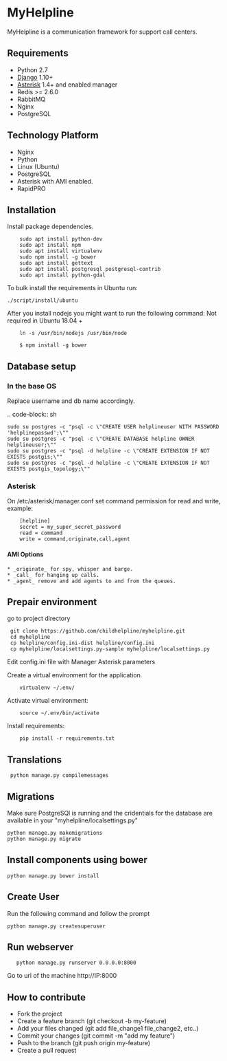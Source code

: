 # MyHelpline

MyHelpline is a communication framework for support call centers.

## Requirements

 * Python 2.7
 * [Django](http://djangoproject.com/) 1.10+
 * [Asterisk](http://www.asterisk.org) 1.4+ and enabled manager
 * Redis >= 2.6.0
 * RabbitMQ
 * Nginx
 * PostgreSQL

## Technology Platform
 * Nginx
 * Python
 * Linux (Ubuntu)
 * PostgreSQL
 * Asterisk with AMI enabled.
 * RapidPRO

## Installation

Install package dependencies.

```
    sudo apt install python-dev
    sudo apt install npm
    sudo apt install virtualenv
    sudo npm install -g bower
    sudo apt install gettext
    sudo apt install postgresql postgresql-contrib
    sudo apt install python-gdal
```

To bulk install the requirements in Ubuntu run:

    ./script/install/ubuntu



After you install nodejs you might want to run the following command:
Not required in Ubuntu 18.04 +

```
    ln -s /usr/bin/nodejs /usr/bin/node
```

```
    $ npm install -g bower
```


## Database setup

### In the base OS

Replace username and db name accordingly.

.. code-block:: sh

    sudo su postgres -c "psql -c \"CREATE USER helplineuser WITH PASSWORD 'helplinepasswd';\""
    sudo su postgres -c "psql -c \"CREATE DATABASE helpline OWNER helplineuser;\""
    sudo su postgres -c "psql -d helpline -c \"CREATE EXTENSION IF NOT EXISTS postgis;\""
    sudo su postgres -c "psql -d helpline -c \"CREATE EXTENSION IF NOT EXISTS postgis_topology;\""



### Asterisk
On /etc/asterisk/manager.conf set command permission for read and write, example:

```
    [helpline]
    secret = my_super_secret_password
    read = command
    write = command,originate,call,agent
```

#### AMI Options
    * _originate_ for spy, whisper and barge.
    * _call_ for hanging up calls.
    * _agent_ remove and add agents to and from the queues.

##  Prepair environment

 go to project directory
 ```
  git clone https://github.com/childhelpline/myhelpline.git
  cd myhelpline
  cp helpline/config.ini-dist helpline/config.ini
  cp myhelpline/localsettings.py-sample myhelpline/localsettings.py
 ```
  Edit config.ini file with Manager Asterisk parameters

Create a virtual environment for the application.

```
    virtualenv ~/.env/
```

Activate virtual environment:

```
    source ~/.env/bin/activate
```

Install requirements:

```
    pip install -r requirements.txt
```

## Translations
 ```
  python manage.py compilemessages
 ```

## Migrations 
Make sure PostgreSQl is running and the cridentials for the  database are available in your "myhelpline/localsettings.py" 
```
python manage.py makemigrations
python manage.py migrate
   ```
## Install components using bower
 ```
 python manage.py bower install
 ```
 ## Create User
 Run the following command and follow the prompt
  ```
  python manage.py createsuperuser
  ```
 
## Run webserver
 ```
    python manage.py runserver 0.0.0.0:8000
 ```

Go to url of the machine http://IP:8000


## How to contribute

 * Fork the project
 * Create a feature branch (git checkout -b my-feature)
 * Add your files changed (git add file_change1 file_change2, etc..)
 * Commit your changes (git commit -m "add my feature")
 * Push to the branch (git push origin my-feature)
 * Create a pull request

